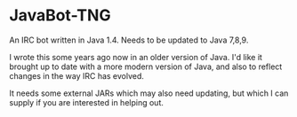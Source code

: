 # JavaBot-TNG
An IRC bot written in Java 1.4. Needs to be updated to Java 7,8,9.

I wrote this some years ago now in an older version of Java. I'd like it brought up to date with a more modern version of Java,
and also to reflect changes in the way IRC has evolved.

It needs some external JARs which may also need updating, but which I can supply if you are interested in helping out.
